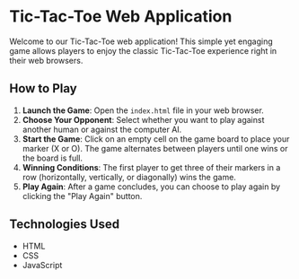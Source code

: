 # Tic-Tac-Toe Web Application

Welcome to our Tic-Tac-Toe web application! This simple yet engaging game allows players to enjoy the classic Tic-Tac-Toe experience right in their web browsers. 


## How to Play

1. **Launch the Game**: Open the `index.html` file in your web browser.
2. **Choose Your Opponent**: Select whether you want to play against another human or against the computer AI.
3. **Start the Game**: Click on an empty cell on the game board to place your marker (X or O). The game alternates between players until one wins or the board is full.
4. **Winning Conditions**: The first player to get three of their markers in a row (horizontally, vertically, or diagonally) wins the game.
5. **Play Again**: After a game concludes, you can choose to play again by clicking the "Play Again" button.


## Technologies Used

- HTML
- CSS
- JavaScript
